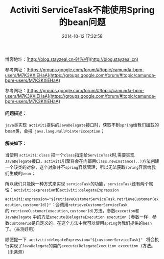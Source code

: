 ﻿---
title: Activiti ServiceTask不能使用Spring 的bean问题
date: 2014-10-12 17:32:58
tags:
       - Activiti
---
博客地址：[http://blog.stayzeal.cn-时光机](http://blog.stayzeal.cn)

参考网址：[https://groups.google.com/forum/#!topic/camunda-bpm-users/M7K3KXiEHaA](https://groups.google.com/forum/#!topic/camunda-bpm-users/M7K3KXiEHaA)

参考网址：[https://groups.google.com/forum/#!topic/camunda-bpm-users/M7K3KXiEHaA](https://groups.google.com/forum/#!topic/camunda-bpm-users/M7K3KXiEHaA)

#### 问题描述：

`java`类实现` activiti`提供的`JavaDelegate`接口时，获取不到`spring`给我们加载的bean类，会报` java.lang.NullPointerException`；

#### 解决如下：

当使用 `activiti:class` 把一个`class`指定给`ServiceTask`时,需要实现`JavaDelegate`接口，`activiti`引擎将会在内部用`Class.newInstance(..)`方法创建一个该类的对象，这个对象并不`spring`容器管理，所以无法获取`spring`容器给我们生成的`bean`；

所以我们只能换一种方式来实现 `serviceTask`的功能，`serviceTask`还有两个属性：`activiti:expression`和`activiti:delegateExpression`

`activiti:expression="${retrieveCustomerServiceTask.retrieveCustomer(execution,customerId)}"`：会调用`retrieveCustomerServiceTask`的 `retrieveCustomer(execution,customerId)`方法，参数`execution`和`JavaDelagate` 中的方法`execute(DelegateExecution execution )`参数一样，参数`customerId`是自定义的。在这个方法中就可以使用`spring`为我们提供的`bean`了。（亲测好用）

顺便提一下` activiti:delegateExpression="${customerServiceTask}" ` 将会执行实现了`JavaDelegate`的类的`execute(DelegateExecution execution )`方法。（未亲测）

